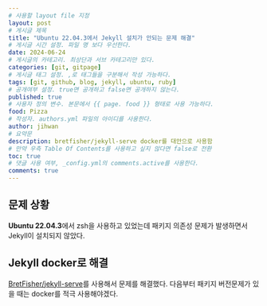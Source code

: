 ```yaml
---
# 사용할 layout file 지정
layout: post
# 게시글 제목
title: "Ubuntu 22.04.3에서 Jekyll 설치가 안되는 문제 해결"
# 게시글 시간 설정. 파일 명 보다 우선한다.
date: 2024-06-24
# 게시글의 카테고리. 최상단과 서브 카테고리만 있다.
categories: [git, gitpage]
# 게시글 태그 설정. ,로 태그들을 구분해서 작성 가능하다.
tags: [git, github, blog, jekyll, ubuntu, ruby]
# 공개여부 설정. true면 공개하고 false면 공개하지 않는다.
published: true
# 사용자 정의 변수. 본문에서 {{ page. food }} 형태로 사용 가능하다.
food: Pizza
# 작성자. authors.yml 파일의 아이디를 사용한다.
author: jihwan
# 요약문
description: bretfisher/jekyll-serve docker를 대안으로 사용함
# 만약 우측 Table Of Contents를 사용하고 싶지 않다면 false로 전환
toc: true
# 댓글 사용 여부, _config.yml의 comments.active를 사용한다.
comments: true
---
```


## 문제 상황

**Ubuntu 22.04.3**에서 zsh을 사용하고 있었는데 패키지 의존성 문제가 발생하면서 Jekyll이 설치되지 않았다.

## Jekyll docker로 해결

[BretFisher/jekyll-serve](https://github.com/BretFisher/jekyll-serve)를 사용해서 문제를 해결했다. 다음부터 패키지 버전문제가 있을 때는 docker를 적극 사용해야겠다.
